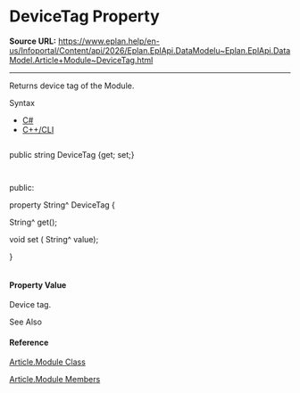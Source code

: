 # DeviceTag Property

**Source URL:** https://www.eplan.help/en-us/Infoportal/Content/api/2026/Eplan.EplApi.DataModelu~Eplan.EplApi.DataModel.Article+Module~DeviceTag.html

---

Returns device tag of the Module.

Syntax

- [C#](#i-syntax-CS)
- [C++/CLI](#i-syntax-CPP2005)

```
```
public string DeviceTag {get; set;}
```
```

```
```
public:
property String^ DeviceTag {
   String^ get();
   void set (    String^ value);
}
```
```

#### Property Value

Device tag.



See Also

#### Reference

[Article.Module Class](Eplan.EplApi.DataModelu~Eplan.EplApi.DataModel.Article+Module.html)
  
[Article.Module Members](Eplan.EplApi.DataModelu~Eplan.EplApi.DataModel.Article+Module_members.html)